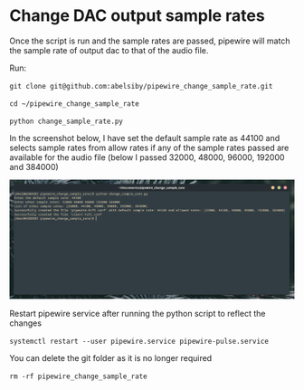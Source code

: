 # Change DAC output sample rates

Once the script is run and the sample rates are passed, pipewire will match the sample rate of output dac to that of the audio file.

Run:

`git clone git@github.com:abelsiby/pipewire_change_sample_rate.git`

`cd ~/pipewire_change_sample_rate`

`python change_sample_rate.py`

In the screenshot below, I have set the default sample rate as 44100 and selects sample rates from allow rates if any of the sample rates passed are available for the audio file (below I passed 32000, 48000, 96000, 192000 and 384000)

![alt text](<Screenshot From 2025-04-12 21-06-07.png>)


Restart pipewire service after running the python script to reflect the changes

`systemctl restart --user pipewire.service pipewire-pulse.service`

You can delete the git folder as it is no longer required

`rm -rf pipewire_change_sample_rate`